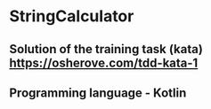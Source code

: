 StringCalculator
=======
Solution of the training task (kata) https://osherove.com/tdd-kata-1
--------
Programming language - Kotlin
--------

